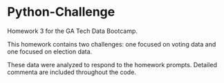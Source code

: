 # Python-Challenge
Homework 3 for the GA Tech Data Bootcamp.

This homework contains two challenges: one focused on voting data and one focused on election data.

These data were analyzed to respond to the homework prompts. Detailed commenta are included throughout the code.
